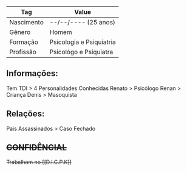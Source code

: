 | Tag        | Value                    |
| ---------- | ------------------------ |
| Nascimento | --/--/---- (25 anos)     |
| Gênero     | Homem                    |
| Formação   | Psicologia e Psiquiatria |
| Profissão  | Psicológo e Psiquiatra   |

## Informações:
Tem TDI > 4 Personalidades Conhecidas
	Renato > Psicólogo
	Renan > Criança
	Denis > Masoquista

## Relações:
Pais Assassinados > Caso Fechado

## ~~CONFIDÊNCIAL~~
~~Trabalham no [[D.I.C.P.K]]~~